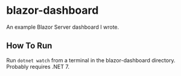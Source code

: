 # blazor-dashboard
An example Blazor Server dashboard I wrote.

## How To Run

Run `dotnet watch` from a terminal in the blazor-dashboard directory. Probably requires .NET 7.
